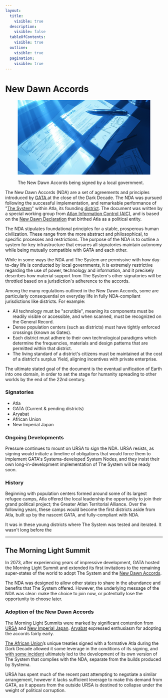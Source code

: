 ```yaml
---
layout:
  title:
    visible: true
  description:
    visible: false
  tableOfContents:
    visible: true
  outline:
    visible: true
  pagination:
    visible: true
---
```


# New Dawn Accords

<figure><img src="../../../.gitbook/assets/newdawnaccords.png" alt=""><figcaption><p>The New Dawn Accords being signed by a local government.</p></figcaption></figure>

The New Dawn Accords (NDA) are a set of agreements and principles introduced by [GATA ](../)at the close of the Dark Decade. The NDA was pursued following the successful implementation, and remarkable performance of "[The System](the-system.md)" within Atla, its founding [district](districts.md). The document was written by a special working group from [Atlan Information Control (AIC)](../institutions/atlan-information-control.md), and is based on the [New Dawn Declaration](../history/new-dawn-declaration.md) that birthed Atla as a political entity.

The NDA stipulates foundational principles for a stable, prosperous human civilization. These range from the more abstract and philosophical, to specific processes and restrictions. The purpose of the NDA is to outline a system for key infrastructure that ensures all signatories maintain autonomy while being mutually compatible with GATA and each other.

While in some ways the NDA and The System are permissive with how day-to-day life is conducted by local governments, it is extremely restrictive regarding the use of power, technology and information, and it precisely describes how material support from The System's other signatories will be throttled based on a jurisdiction's adherence to the accords.

Among the many regulations outlined in the New Dawn Accords, some are particularly consequential on everyday life in fully NDA-compliant jurisdictions like districts. For example:&#x20;

* All technology must be "scrutible", meaning its components must be readily visible or accessible, and when scanned, must be recognized on the General Record.
* Dense population centers (such as districts) must have tightly enforced crossings (known as Gates).
* Each district must adhere to their own technological paradigms which determine the frequencies, materials and design patterns that are permitted within that district.&#x20;
* The living standard of a district's citizens must be maintained at the cost of a district's surplus Yield, aligning incentives with private enterprise.

The ultimate stated goal of the document is the eventual unification of Earth into one domain, in order to set the stage for humanity spreading to other worlds by the end of the 22nd century.

### **Signatories**

* Atla
* GATA (Current & pending districts)
* Aryabat
* African Union
* New Imperial Japan

### **Ongoing Developments**

Pressure continues to mount on URSA to sign the NDA. URSA resists, as signing would initiate a timeline of obligations that would force them to implement GATA's Systema-developed System Nodes, and they insist their own long-in-development implementation of The System will be ready soon.

### History

Beginning with population centers formed around some of its largest refugee camps, Atla offered the local leadership the opportunity to join their grand political project; the Greater Atlan Territorial Alliance. Over the following years, these camps would become the first districts aside from Atla, built up by the nascent GATA, and fully-compliant with NDA.

It was in these young districts where The System was tested and iterated. It wasn't long before the&#x20;

***

## The Morning Light Summit

In 2073, after experiencing years of impressive development, GATA hosted the Morning Light Summit and extended its first invitations to the remaining super-states of the world to adopt The System and the [New Dawn Accords](new-dawn-accords.md).

The NDA was designed to allow other states to share in the abundance and benefits that The System offered. However, the underlying message of the NDA was clear: make the choice to join now, or potentially lose the opportunity to choose later.

### Adoption of the New Dawn Accords

The Morning Light Summits were marked by significant contention from [URSA](../../ursa/) and [New Imperial Japan](../../new-imperial-japan/). [Aryabat](../../aryabat/) expressed enthusiasm for adopting the accords fairly early.

[The African Union](../../african-union/)’s unique treaties signed with a formative Atla during the Dark Decade allowed it some leverage in the conditions of its signing, and [with some incident](../../african-union/history/the-broken-dawn-revolt.md) ultimately led to the development of its own version of The System that complies with the NDA, separate from the builds produced by Systema.

URSA has spent much of the recent past attempting to negotiate a similar arrangement, however it lacks sufficient leverage to make this demand from GATA, as it appears from the outside URSA is destined to collapse under the weight of political corruption.
